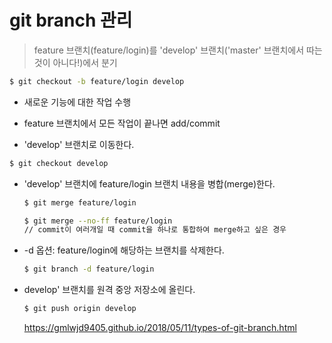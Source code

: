 # git branch 관리

> feature 브랜치(feature/login)를 'develop' 브랜치('master' 브랜치에서 따는 것이 아니다!)에서 분기

```bash
$ git checkout -b feature/login develop
```



- 새로운 기능에 대한 작업 수행 

- feature 브랜치에서 모든 작업이 끝나면 add/commit

-  'develop' 브랜치로 이동한다.

  ```bash
  $ git checkout develop
  ```

- 'develop' 브랜치에 feature/login 브랜치 내용을 병합(merge)한다.

  ```bash
  $ git merge feature/login
  ```

  ```bash
  $ git merge --no-ff feature/login
  // commit이 여러개일 때 commit을 하나로 통합하여 merge하고 싶은 경우
  ```

- -d 옵션: feature/login에 해당하는 브랜치를 삭제한다.

  ```bash
  $ git branch -d feature/login
  ```

- develop' 브랜치를 원격 중앙 저장소에 올린다.

  ```bash
  $ git push origin develop
  ```




  https://gmlwjd9405.github.io/2018/05/11/types-of-git-branch.html

